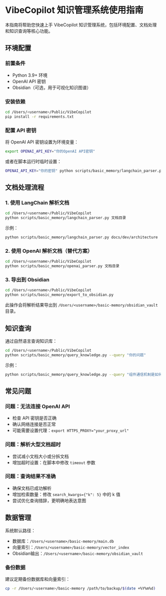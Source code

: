# VibeCopilot 知识管理系统使用指南

本指南将帮助您快速上手 VibeCopilot 知识管理系统，包括环境配置、文档处理和知识查询等核心功能。

## 环境配置

### 前置条件

- Python 3.9+ 环境
- OpenAI API 密钥
- Obsidian（可选，用于可视化知识图谱）

### 安装依赖

```bash
cd /Users/<username>/Public/VibeCopilot
pip install -r requirements.txt
```

### 配置 API 密钥

将 OpenAI API 密钥设置为环境变量：

```bash
export OPENAI_API_KEY="你的OpenAI API密钥"
```

或者在脚本运行时临时设置：

```bash
OPENAI_API_KEY="你的密钥" python scripts/basic_memory/langchain_parser.py your_docs_folder
```

## 文档处理流程

### 1. 使用 LangChain 解析文档

```bash
cd /Users/<username>/Public/VibeCopilot
python scripts/basic_memory/langchain_parser.py 文档目录
```

示例：
```bash
python scripts/basic_memory/langchain_parser.py docs/dev/architecture
```

### 2. 使用 OpenAI 解析文档（替代方案）

```bash
cd /Users/<username>/Public/VibeCopilot
python scripts/basic_memory/openai_parser.py 文档目录
```

### 3. 导出到 Obsidian

```bash
cd /Users/<username>/Public/VibeCopilot
python scripts/basic_memory/export_to_obsidian.py
```

此操作会将解析结果导出到 `/Users/<username>/basic-memory/obsidian_vault` 目录。

## 知识查询

通过自然语言查询知识库：

```bash
cd /Users/<username>/Public/VibeCopilot
python scripts/basic_memory/query_knowledge.py --query "你的问题"
```

示例：
```bash
python scripts/basic_memory/query_knowledge.py --query "组件通信机制是如何工作的？"
```

## 常见问题

### 问题：无法连接 OpenAI API

- 检查 API 密钥是否正确
- 确认网络连接是否正常
- 可能需要设置代理：`export HTTPS_PROXY="your_proxy_url"`

### 问题：解析大型文档超时

- 尝试减小文档大小或分拆文档
- 增加超时设置：在脚本中修改 `timeout` 参数

### 问题：查询结果不准确

- 确保文档已成功解析
- 增加检索数量：修改 `search_kwargs={"k": 5}` 中的 k 值
- 尝试优化查询措辞，更明确地表达意图

## 数据管理

系统默认路径：

- 数据库：`/Users/<username>/basic-memory/main.db`
- 向量索引：`/Users/<username>/basic-memory/vector_index`
- Obsidian输出：`/Users/<username>/basic-memory/obsidian_vault`

### 备份数据

建议定期备份数据库和向量索引：

```bash
cp -r /Users/<username>/basic-memory /path/to/backup/$(date +%Y%m%d)
```
